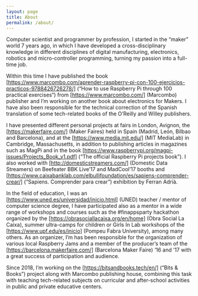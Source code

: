 ```yaml
---
layout: page
title: About
permalink: /about/
---
```


Computer scientist and programmer by profession, I started in the “maker” world 7 years ago, in which I have developed a cross-disciplinary knowledge in different disciplines of digital manufacturing, electronics, robotics and micro-controller programming, turning my passion into a full-time job.

Within this time I have published the book [https://www.marcombo.com/aprender-raspberry-pi-con-100-ejercicios-practicos-9788426726278/] (“How to use Raspberry Pi through 100 practical exercises“) from [https://www.marcombo.com/] (Marcombo) publisher and I’m working on another book about electronics for Makers. I have also been responsible for the technical correction of the Spanish translation of some tech-related books of the O’Reilly and Willey publishers.

I have presented different personal projects at fairs in London, Avignon, the [https://makerfaire.com/] (Maker Faires) held in Spain (Madrid, León, Bilbao and Barcelona), and at the [https://www.media.mit.edu/] (MIT MediaLab) in Cambridge, Massachusetts, in addition to publishing articles in magazines such as MagPi and in the book [https://www.raspberrypi.org/magpi-issues/Projects_Book_v1.pdf] (“The official Raspberry Pi projects book”). I also worked with [http://domesticstreamers.com/] (Domestic Data Streamers) on Beefeater BBK Live’17 and MadCool’17 booths and [https://www.caixabanklab.com/elbullifoundation/es/sapiens-comprender-crear/] (“Sapiens. Comprender para crear”) exhibition by Ferran Adrià.

In the field of education, I was an [https://www.uned.es/universidad/inicio.html] (UNED) teacher / mentor of computer science degree, I have participated also as a mentor in a wide range of workshops and courses such as the #finappsparty hackathon organized by the [https://obrasociallacaixa.org/en/home] (Obra Social La Caixa), summer ultra-camps for children or Girls In Lab workshops of the [https://www.upf.edu/es/inicio] (Pompeu Fabra University), among many others. As an organizer, I’m has been responsible for the organization of various local Raspberry Jams and a member of the producer’s team of the [https://barcelona.makerfaire.com/] (Barcelona Maker Faire) ’16 and ’17 with a great success of participation and audience.

Since 2018, I’m working on the [https://bitsandbooks.tech/en/] (“Bits & Books”) project along with Marcombo publishing house, combining this task with teaching tech-related subjects on curricular and after-school activities in public and private educative centers.
